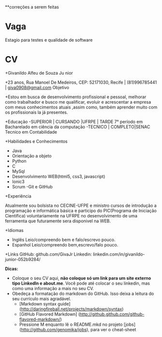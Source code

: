 **correções a serem feitas


Vaga
====

Estagio para testes e qualidade de software

CV
==

+Givanildo Alfeu de Souza Ju nior

+23 anos, Rua Manoel De Medeiros, CEP: 52171030, Recife | (81)996785441 | giva0908@gmail.com
Objetivo

+Estou em busca de desenvolvimento profissional e pessoal, melhorar como trabalhador e busco me qualificar, evoluir e acrescentar a empresa com meus conhecimentos atuais ,assim como, também aprender muito com os profissionais la já presentes.

+Educação
-SUPERIOR | CURSANDO |UFRPE | TARDE
 7° período em Bacharelado em ciência da computação
-TECNICO | COMPLETO|SENAC
 Tecnico em Contabilidade


+Habilidades e Conhecimentos

- Java
- Orientação a objeto
- Python
- C
- MySql
- Desenvolvimento WEB(html5, css3, javascript)
- Ionic3
- Scrum
-Git e GitHub

+Experiência

Atualmente sou bolsista no CECINE-UFPE e ministro cursos de introdução a programação e informática básica e participo do PIC(Programa de Iniciação Cientifica) voluntariamente na UFRPE no desenvolvimento de uma ferramenta que futuramente sera disponivel na WEB.

+Idiomas
- Inglês
 Leio/compreendo bem e falo/escrevo pouco.
- Espanhol
 Leio/compreendo bem,escrevo/falo pouco.

+Links
GitHub: github.com/GivaJr
Linkedin: linkedin.com/in/givanildo-junior-052b9284/



__Dicas:__
* Coloque o seu CV aqui, __não coloque só um link para um site externo tipo LinkedIn e about.me__. Você pode até colocar o seu linkedin, mas como uma informação a mais no seu CV.
* Obedeça a formatação do markdown do GitHub. Isso deixa a leitura do seu currículo mais agradável.
	* [Markdown syntax guide] (http://daringfireball.net/projects/markdown/syntax)
	* [GitHub Flavored Markdown] (http://github.github.com/github-flavored-markdown/)
	* Pressione M enquanto lê o README.mkd no projeto [jobs] (http://github.com/genomika/jobs), para ver o cheat-sheet
